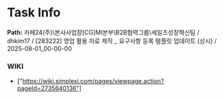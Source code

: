 # Task Info

**Path:** 카페24(주)\본사사업장\[CG]MI본부\B2B협력그룹\세일즈성장혁신팀 / dhkim17 / [283222] 영업 활용 자료 제작 _ 요구사항 등록 템플릿 업데이트 (상시) / 2025-08-01_00-00-00

### WIKI
- ["https://wiki.simplexi.com/pages/viewpage.action?pageId=2735640136"]

